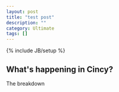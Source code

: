 ```yaml
---
layout: post
title: "test post"
description: ""
category: Ultimate
tags: []
---
```

{% include JB/setup %}

## What's happening in Cincy?

The breakdown
